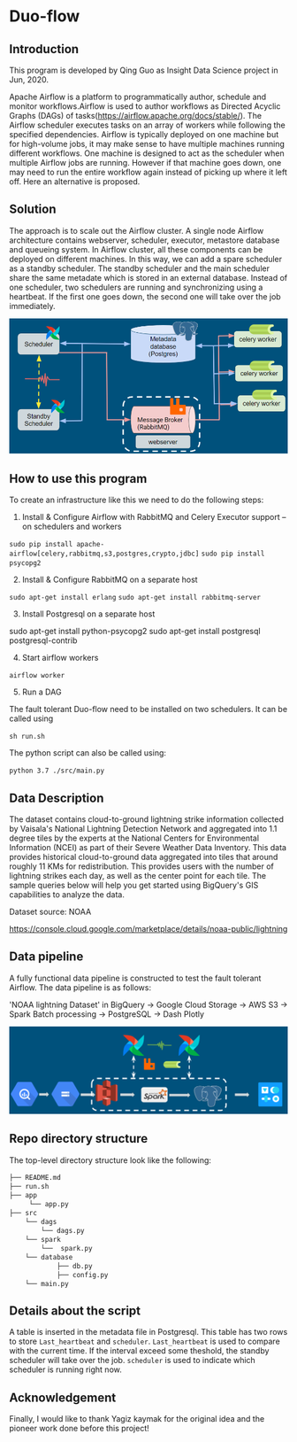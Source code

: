 # Duo-flow


## Introduction

This program is developed by Qing Guo as Insight Data Science project in Jun, 2020. 

Apache Airflow is a platform to programmatically author, schedule and monitor workflows.Airflow is used to author workflows as Directed Acyclic Graphs (DAGs) of tasks(https://airflow.apache.org/docs/stable/). The Airflow scheduler executes tasks on an array of workers while following the specified dependencies. Airflow is typically deployed on one machine but for high-volume jobs, it may make sense to have multiple machines running different workflows. One machine is designed to act as the scheduler when multiple Airflow jobs are running. However if that machine goes down, one may need to run the entire workflow again instead of picking up where it left off. Here an alternative is proposed.

## Solution

The approach is to scale out the Airflow cluster. A single node Airflow architecture contains webserver, scheduler, executor, metastore database and queueing system. In Airflow cluster, all these components can be deployed on different machines. In this way, we can add a spare scheduler as a standby scheduler. The standby scheduler and the main scheduler share the same metadate which is stored in an external database. Instead of one scheduler, two schedulers are running and synchronizing using a heartbeat. If the first one goes down, the second one will take over the job immediately. 

![alt text](https://github.com/CottenNoTail/Duo-flow/blob/master/Images/airflow%20archietecture.png)


## How to use this program
To create an infrastructure like this we need to do the following steps:

1. Install & Configure Airflow with RabbitMQ and Celery Executor support – on schedulers and workers

`sudo pip install apache-airflow[celery,rabbitmq,s3,postgres,crypto,jdbc]`
`sudo pip install psycopg2`

2. Install & Configure RabbitMQ on a separate host 

`sudo apt-get install erlang`
`sudo apt-get install rabbitmq-server`

3. Install Postgresql on a separate host

sudo apt-get install python-psycopg2
sudo apt-get install postgresql postgresql-contrib

4. Start airflow workers

`airflow worker`

5. Run a DAG



The fault tolerant Duo-flow need to be installed on two schedulers. It can be called using

`sh run.sh`

The python script can also be called using:

`python 3.7 ./src/main.py`


## Data Description

The dataset contains cloud-to-ground lightning strike information collected by Vaisala's National Lightning Detection Network and aggregated into 1.1 degree tiles by the experts at the National Centers for Environmental Information (NCEI) as part of their Severe Weather Data Inventory. This data provides historical cloud-to-ground data aggregated into tiles that around roughly 11 KMs for redistribution. This provides users with the number of lightning strikes each day, as well as the center point for each tile. The sample queries below will help you get started using BigQuery's GIS capabilities to analyze the data. 

Dataset source: NOAA

https://console.cloud.google.com/marketplace/details/noaa-public/lightning

## Data pipeline

A fully functional data pipeline is constructed to test the fault tolerant Airflow. The data pipeline is as follows:

'NOAA lightning Dataset' in BigQuery -> Google Cloud Storage -> AWS S3 -> Spark Batch processing -> PostgreSQL -> Dash Plotly

![alt text](https://github.com/CottenNoTail/Duo-flow/blob/master/Images/workflow.png)

## Repo directory structure
The top-level directory structure look like the following: 

    ├── README.md
    ├── run.sh
    ├── app
         └── app.py
    ├── src
        └── dags
            └── dags.py
        └── spark
            └──  spark.py
        └── database
                ├── db.py
                ├── config.py 
        └── main.py
 
## Details about the script
A table is inserted in the metadata file in Postgresql. This table has two rows to store `Last_heartbeat` and `scheduler`. `Last_heartbeat` is used to compare with the current time. If the interval exceed some theshold, the standby scheduler will take over the job. `scheduler` is used to indicate which scheduler is running right now.

## Acknowledgement
Finally, I would like to thank Yagiz kaymak for the original idea and the pioneer work done before this project! 





